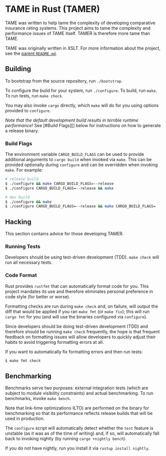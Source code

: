<!---
  Copyright (C) 2014-2023 Ryan Specialty, LLC.

  This file is part of TAME.

  Permission is granted to copy, distribute and/or modify this
  document under the terms of the GNU Free Documentation License,
  Version 1.3 or any later version published by the Free Software
  Foundation; with no Invariant Sections, no Front-Cover Texts, and no
  Back-Cover Texts.  A copy of the license is included the file
  COPYING.FDL.
-->
TAME in Rust (TAMER)
====================
TAME was written to help tame the complexity of developing comparative
insurance rating systems.  This project aims to tame the complexity and
performance issues of TAME itself.  TAMER is therefore more tame than TAME.

TAME was originally written in XSLT.  For more information about the
project, see the [parent `README.md`](../README.md).


## Building
To bootstrap from the source repository, run `./bootstrap`.

To configure the build for your system, run `./configure`.  To build, run
`make`.  To run tests, run `make check`.

You may also invoke `cargo` directly, which `make` will do for you using
options provided to `configure`.

*Note that the default development build results in terrible runtime
performance!*  See [#Build Flags][] below for instructions on how to
generate a release binary.


### Build Flags
The environment variable `CARGO_BUILD_FLAGS` can be used to provide
additional arguments to `cargo build` when invoked via `make`.  This can be
provided optionally during `configure` and can be overridden when invoking
`make`.  For example:

```sh
# release build
$ ./configure && make CARGO_BUILD_FLAGS=--release
$ ./configure CARGO_BUILD_FLAGS=--release && make

# dev build
$ ./configure && make
$ ./configure CARGO_BUILD_FLAGS=--release && make CARGO_BUILD_FLAGS=
```


## Hacking
This section contains advice for those developing TAMER.


### Running Tests
Developers should be using test-driven development (TDD).  `make check` will
run all necessary tests.


### Code Format
Rust provides `rustfmt` that can automatically format code for you.  This
project mandates its use and therefore eliminates personal preference in
code style (for better or worse).

Formatting checks are run during `make check` and, on failure, will output
the diff that would be applied if you ran `make fmt` (or `make fix`); this
will run `cargo fmt` for you (and will use the binaries configured via
`configure`).

Since developers should be doing test-driven development (TDD) and therefore
should be running `make check` frequently, the hope is that frequent
feedback on formatting issues will allow developers to quickly adjust their
habits to avoid triggering formatting errors at all.

If you want to automatically fix formatting errors and then run tests:

```sh
$ make fmt check
```


## Benchmarking
Benchmarks serve two purposes: external integration tests (which are subject
to module visibility constraints) and actual benchmarking.  To run
benchmarks, invoke `make bench`.

Note that link-time optimizations (LTO) are performed on the binary for
benchmarking so that its performance reflects release builds that will be
used in production.

The `configure` script will automatically detect whether the `test` feature
is unstable (as it was as of the time of writing) and, if so, will
automatically fall back to invoking nightly (by running `cargo +nightly
bench`).

If you do not have nightly, run you install it via `rustup install nightly`.
